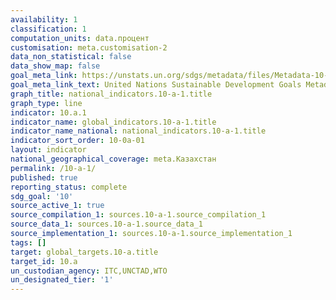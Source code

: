 ```yaml
---
availability: 1
classification: 1
computation_units: data.процент
customisation: meta.customisation-2
data_non_statistical: false
data_show_map: false
goal_meta_link: https://unstats.un.org/sdgs/metadata/files/Metadata-10-0A-01.pdf
goal_meta_link_text: United Nations Sustainable Development Goals Metadata (pdf 564kB)
graph_title: national_indicators.10-a-1.title
graph_type: line
indicator: 10.a.1
indicator_name: global_indicators.10-a-1.title
indicator_name_national: national_indicators.10-a-1.title
indicator_sort_order: 10-0a-01
layout: indicator
national_geographical_coverage: meta.Казахстан
permalink: /10-a-1/
published: true
reporting_status: complete
sdg_goal: '10'
source_active_1: true
source_compilation_1: sources.10-a-1.source_compilation_1
source_data_1: sources.10-a-1.source_data_1
source_implementation_1: sources.10-a-1.source_implementation_1
tags: []
target: global_targets.10-a.title
target_id: 10.a
un_custodian_agency: ITC,UNCTAD,WTO
un_designated_tier: '1'
---
```

